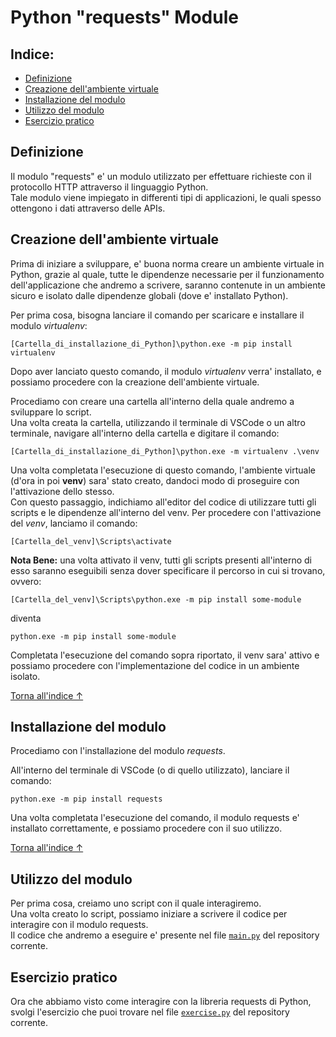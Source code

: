 # Python "requests" Module
## Indice:
- [Definizione](#definizione)
- [Creazione dell'ambiente virtuale](#creazione-dellambiente-virtuale)
- [Installazione del modulo](#installazione-del-modulo)
- [Utilizzo del modulo](#utilizzo-del-modulo)
- [Esercizio pratico](#esercizio-pratico)

## Definizione
Il modulo "requests" e' un modulo utilizzato per effettuare richieste con il protocollo HTTP attraverso il linguaggio Python.<br>
Tale modulo viene impiegato in differenti tipi di applicazioni, le quali spesso ottengono i dati attraverso delle APIs.

## Creazione dell'ambiente virtuale
Prima di iniziare a sviluppare, e' buona norma creare un ambiente virtuale in Python, grazie al quale, tutte le dipendenze necessarie per il funzionamento dell'applicazione che andremo a scrivere, saranno contenute in un ambiente sicuro e isolato dalle dipendenze globali (dove e' installato Python).

Per prima cosa, bisogna lanciare il comando per scaricare e installare il modulo _virtualenv_:
```console
[Cartella_di_installazione_di_Python]\python.exe -m pip install virtualenv
```

Dopo aver lanciato questo comando, il modulo _virtualenv_ verra' installato, e possiamo procedere con la creazione dell'ambiente virtuale.

Procediamo con creare una cartella all'interno della quale andremo a sviluppare lo script.<br>
Una volta creata la cartella, utilizzando il terminale di VSCode o un altro terminale, navigare all'interno della cartella e digitare il comando:

```console
[Cartella_di_installazione_di_Python]\python.exe -m virtualenv .\venv
```

Una volta completata l'esecuzione di questo comando, l'ambiente virtuale (d'ora in poi **venv**) sara' stato creato, dandoci modo di proseguire con l'attivazione dello stesso.<br>
Con questo passaggio, indichiamo all'editor del codice di utilizzare tutti gli scripts e le dipendenze all'interno del venv.
Per procedere con l'attivazione del _venv_, lanciamo il comando:

```console
[Cartella_del_venv]\Scripts\activate
```

**Nota Bene:** una volta attivato il venv, tutti gli scripts presenti all'interno di esso saranno eseguibili senza dover specificare il percorso in cui si trovano, ovvero:

```console
[Cartella_del_venv]\Scripts\python.exe -m pip install some-module
```

diventa

```console
python.exe -m pip install some-module
```

Completata l'esecuzione del comando sopra riportato, il venv sara' attivo e possiamo procedere con l'implementazione del codice in un ambiente isolato.

[Torna all'indice ↑](#indice)

## Installazione del modulo

Procediamo con l'installazione del modulo _requests_.

All'interno del terminale di VSCode (o di quello utilizzato), lanciare il comando:

```console
python.exe -m pip install requests
```

Una volta completata l'esecuzione del comando, il modulo requests e' installato correttamente, e possiamo procedere con il suo utilizzo.

[Torna all'indice ↑](#indice)

## Utilizzo del modulo

Per prima cosa, creiamo uno script con il quale interagiremo.<br>
Una volta creato lo script, possiamo iniziare a scrivere il codice per interagire con il modulo requests.<br>
Il codice che andremo a eseguire e' presente nel file [`main.py`](main.py) del repository corrente.

## Esercizio pratico

Ora che abbiamo visto come interagire con la libreria requests di Python, svolgi l'esercizio che puoi trovare nel file [`exercise.py`](exercise.py) del repository corrente.